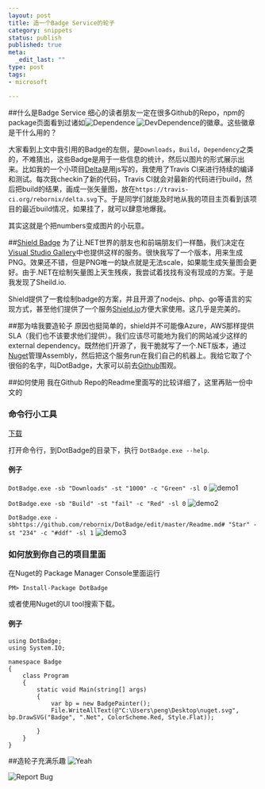 ```yaml
--- 
layout: post
title: 造一个Badge Service的轮子
category: snippets
status: publish
published: true
meta: 
  _edit_last: ""
type: post
tags: 
- microsoft

---
```

##什么是Badge Service
细心的读者朋友一定在很多Github的Repo，npm的package页面看到过诸如![Dependence](https://david-dm.org/rebornix/delta.png) ![DevDependence](https://david-dm.org/rebornix/delta/dev-status.png)的徽章。这些徽章是干什么用的？

大家看到上文中我引用的Badge的左侧，是`Downloads`，`Build`，`Dependency`之类的，不难猜出，这些Badge是用于一些信息的统计，然后以图片的形式展示出来。比如我的一个小项目[Delta](https://github.com/rebornix/delta)是用js写的，我使用了Travis CI来进行持续的编译和测试。每次我checkin了新的代码，Travis CI就会对最新的代码进行build，然后把build的结果，画成一张矢量图，放在`https://travis-ci.org/rebornix/delta.svg`下。于是同学们就能及时地从我的项目主页看到该项目的最近build情况，如果挂了，就可以肆意地爆我。

其实这就是个把numbers变成图片的小玩意。

##[Shield Badge](https://github.com/badges/shields)
为了让.NET世界的朋友也和前端朋友们一样酷，我们决定在[Visual Studio Gallery](https://visualstudiogallery.msdn.microsoft.com/en-us)中也提供这样的服务。很快我写了一个版本，用来生成PNG。效果还不错，但是PNG唯一的缺点就是无法scale，如果能生成矢量图会更好。由于.NET在绘制矢量图上天生残疾，我尝试着找找有没有现成的方案。于是我发现了Sheild.io.

Shield提供了一套绘制badge的方案，并且开源了nodejs、php、go等语言的实现方式，甚至他们提供了一个服务[Shield.io](http://shield.io)方便大家使用。这几乎是完美的。

##那为啥我要造轮子
原因也挺简单的，shield并不可能像Azure，AWS那样提供SLA（我们也不该要求他们提供）。我们应该尽可能地为我们的网站减少这样的external dependency。既然他们开源了，我干脆就写了一个.NET版本，通过[Nuget](https://www.nuget.org/packages/DotBadge)管理Assembly，然后把这个服务run在我们自己的机器上。我给它取了个很俗的名字，叫DotBadge，大家可以前去[Github](https://github.com/rebornix/DotBadge)围观。

##如何使用
我在Github Repo的Readme里面写的比较详细了，这里再贴一份中文的

### 命令行小工具
[下载](http://cmy.me/dotbadge)

打开命令行，到DotBadge的目录下，执行 `DotBadge.exe --help`.

#### 例子
`DotBadge.exe -sb "Downloads" -st "1000" -c "Green" -sl 0` ![demo1](http://rebornix.qiniudn.com/demo1.svg)

`DotBadge.exe -sb "Build" -st "fail" -c "Red" -sl 0` ![demo2](http://rebornix.qiniudn.com/demo2.svg)

`DotBadge.exe -sbhttps://github.com/rebornix/DotBadge/edit/master/Readme.md# "Star" -st "234" -c "#ddf" -sl 1` ![demo3](http://rebornix.qiniudn.com/demo3.svg)

### 如何放到你自己的项目里面
在Nuget的 Package Manager Console里面运行

```
PM> Install-Package DotBadge
```
或者使用Nuget的UI tool搜索下载。

#### 例子
```
using DotBadge;
using System.IO;

namespace Badge
{
    class Program
    {
        static void Main(string[] args)
        {
            var bp = new BadgePainter();
            File.WriteAllText(@"C:\Users\peng\Desktop\nuget.svg", bp.DrawSVG("Badge", ".Net", ColorScheme.Red, Style.Flat));

        }
    }
}

```

##造轮子充满乐趣
![Yeah](http://rebornix.qiniudn.com/yeah.svg)

![Report Bug](http://rebornix.qiniudn.com/reportbug.svg)
